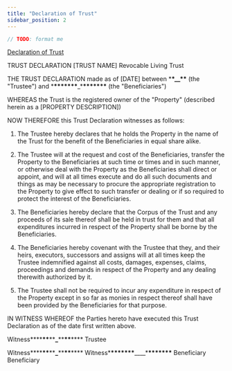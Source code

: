 ```yaml
---
title: "Declaration of Trust"
sidebar_position: 2
---
```


```typescript
// TODO: format me
```

[Declaration of Trust](../papers/Declaration-of-trust.docx)

TRUST DECLARATION
[TRUST NAME] Revocable Living Trust

THE TRUST DECLARATION made as of [DATE] between \***\*\_\_\*\*** (the "Trustee") and \***\*\*\*\*\*\*\***\_\***\*\*\*\*\*\*\*** (the "Beneficiaries")

WHEREAS the Trust is the registered owner of the "Property" (described herein as a [PROPERTY DESCRIPTION])

NOW THEREFORE this Trust Declaration witnesses as follows:

1. The Trustee hereby declares that he holds the Property in the name of the Trust for the benefit of the Beneficiaries in equal share alike.

2. The Trustee will at the request and cost of the Beneficiaries, transfer the Property to the Beneficiaries at such time or times and in such manner, or otherwise deal with the Property as the Beneficiaries shall direct or appoint, and will at all times execute and do all such documents and things as may be necessary to procure the appropriate registration to the Property to give effect to such transfer or dealing or if so required to protect the interest of the Beneficiaries.

3. The Beneficiaries hereby declare that the Corpus of the Trust and any proceeds of its sale thereof shall be held in trust for them and that all expenditures incurred in respect of the Property shall be borne by the Beneficiaries.

4. The Beneficiaries hereby covenant with the Trustee that they, and their heirs, executors, successors and assigns will at all times keep the Trustee indemnified against all costs, damages, expenses, claims, proceedings and demands in respect of the Property and any dealing therewith authorized by it.

5. The Trustee shall not be required to incur any expenditure in respect of the Property except in so far as monies in respect thereof shall have been provided by the Beneficiaries for that purpose.

IN WITNESS WHEREOF the Parties hereto have executed this Trust Declaration as of the date first written above.

Witness**\*\***\*\***\*\***\_**\*\***\*\***\*\***
Trustee

Witness**\*\***\*\***\*\***\_**\*\***\*\***\*\*** Witness\***\*\*\*\*\*\*\***\_\_\_\_\***\*\*\*\*\*\*\***
Beneficiary Beneficiary
